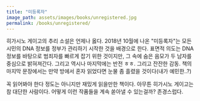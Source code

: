 ```yaml
---
title: "미등록자"
image_path: assets/images/books/unregistered.jpg
permalink: /books/unregistered/
---
```


히가시노 게이고의 추리 소설은 언제나 옳다. 2018년 10월에 나온 "미등록자"는 모든 시민의 DNA 정보를 정부가 관리하기 시작한 것을 배경으로 한다. 표면적 의도는 DNA 정보를 바탕으로 범죄자를 빠르게 잡기 위한 것이지만, 그 속에 숨은 음모가 두 남자를 중심으로 밝혀져간다. 그리고 역시나 마지막에는 반전 ㅎㅎ. 그리고 잔잔한 감동. 책의 마지막 문장에서는 만약 방에서 혼자 읽었다면 눈물 좀 흘렸을 것이다(내가 예민한..?)

꼭 읽어봐야 한다 정도는 아니지만 재밌게 읽을만한 책이다. 아무튼 히가시노 게이고는 참 대단한 사람이다. 어떻게 이런 작품들을 계속 쏟아낼 수 있는걸까? 존경스럽다.
